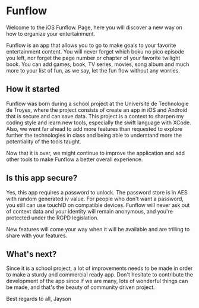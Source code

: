 # Funflow

Welcome to the iOS Funflow. Page, here you will discover a new way on how to organize your entertainment. 

Funflow is an app that allows you to go to make goals to your favorite entertainment content. You will never forget which boku no pico episode you left, nor forget the page number or chapter of your favorite twilight book. You can add games, book, TV series, movies, song album and much more to your list of fun, as we say, let the fun flow without any worries.

## How it started

Funflow was born during a school project at the Université de Technologie de Troyes, where the project consists of create an app in iOS and Android that is secure and can save data. This project is a context to sharpen my coding style and learn new tools, especially the swift language with XCode. Also, we went far ahead to add more features than requested to explore further the technologies in class and being able to understand more the potentiality of the tools taught.

Now that it is over, we might continue to improve the application and add other tools to make Funflow a better overall experience. 

## Is this app secure?

Yes, this app requires a password to unlock. The password store is in AES with random generated iv value. For people who don't want a password, you still can use touchID on compatible devices. Funflow will never ask out of context data and your identity will remain anonymous, and you're protected under the RGPD legislation.

New features will come your way when it will be available and are trilling to share with your features.

## What's next?

Since it is a school project, a lot of improvements needs to be made in order to make a sturdy and commercial ready app. Don't hesitate to contribute the development of the app since if we are many, lots of wonderful things can be made, and that's the beauty of community driven project.

Best regards to all,
Jayson
